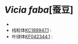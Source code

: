 # *Vicia faba*[蚕豆]
+ 
+ 线粒体[KC189947.1](https://www.ncbi.nlm.nih.gov/nuccore/KC189947.1) : 
+ 叶绿体[KF042344.1](https://www.ncbi.nlm.nih.gov/nuccore/KF042344.1) : 
